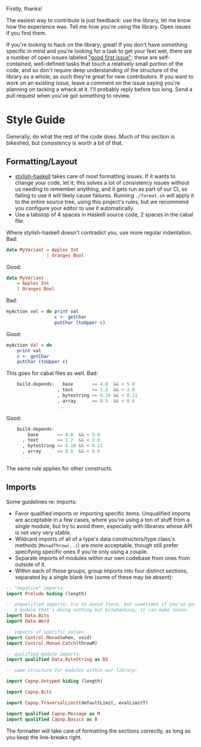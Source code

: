 Firstly, thanks!

The easiest way to contribute is just feedback: use the library, let me
know how the experience was. Tell me how you're using the library. Open
issues if you find them.

If you're looking to hack on the library, great! If you don't have
something specific in mind and you're looking for a task to get your
feet wet, there are a number of open issues labeled
["good first issue"](https://github.com/zenhack/haskell-capnp/issues?q=is%3Aopen+is%3Aissue+label%3A%22good+first+issue%22);
these are self-contained, well-defined tasks that touch a relatively
small portion of the code, and so don't require deep understanding of
the structure of the library as a whole; as such they're great for new
contributors. If you want to work on an existing issue, leave a comment
on the issue saying you're planning on tacking a whack at it.  I'll
probably reply before too long. Send a pull request when you've got
something to review.

# Style Guide

Generally, do what the rest of the code does. Much of this section is
bikeshed, but consistency is worth a bit of that.

## Formatting/Layout

* [stylish-haskell][1] takes care of most formatting issues. If it wants
  to change your code, let it; this solves a lot of consistency issues
  without us needing to remember anything, and it gets run as part of
  our CI, so failing to use it will likely cause failures. Running
  `./format.sh` will apply it to the entire source tree, using this
  project's rules, but we recommend you configure your editor to use it
  automatically.
* Use a tabstop of 4 spaces in Haskell source code, 2 spaces in the
  cabal file.

Where stylish-haskell doesn't contradict you, use more regular
indentation. Bad:

```haskell
data MyVariant = Apples Int
               | Oranges Bool
```

Good:

```haskell
data MyVariant
    = Apples Int
    | Oranges Bool
```

Bad:

```haskell
myAction val = do print val
                  c <- getChar
                  putChar (toUpper c)
```

Good:

```haskell
myAction Val = do
    print val
    c <- getChar
    putChar (toUpper c)
```

This goes for cabal files as well. Bad:

```haskell
    build-depends:   base       >= 4.8  && < 5.0
                   , text       >= 1.2  && < 2.0
                   , bytestring >= 0.10 && < 0.11
                   , array      >= 0.5  && < 0.6
                   ...
```

Good:

```haskell
    build-depends:
        base       >= 4.8  && < 5.0
      , text       >= 1.2  && < 2.0
      , bytestring >= 0.10 && < 0.11
      , array      >= 0.5  && < 0.6
      ...
```

The same rule applies for other constructs.

## Imports

Some guidelines re: imports:

* Favor qualified imports or importing specific items. Unqualified
  imports are acceptable in a few cases, where you're using a ton of
  stuff from a single module, but try to avoid them, especially with
  libraries whose API is not very very stable.
* Wildcard imports of all of a type's data constructors/type class's
  methods (`MonadThrow(..)`) are more acceptable, though still prefer
  specifying specific ones if you're only using a couple.
* Separate imports of modules within our own codebase from ones from
  outside of it.
* Within each of those groups, group imports into four distinct
  sections, separated by a single blank line (some of these may be
  absent):

```haskell
-- "negative" imports:
import Prelude hiding (length)

-- unqualified imports; try to avoid these, but sometimes if you've got
-- a module that's doing nothing but bitwhacking, it can make sense:
import Data.Bits
import Data.Word

-- imports of specific values
import Control.Monad(when, void)
import Control.Monad.Catch(throwM)

-- qualified module imports:
import qualified Data.ByteString as BS

-- same structure for modules within our library:

import Capnp.Untyped hiding (length)

import Capnp.Bits

import Capnp.TraversalLimit(defaultLimit, evalLimitT)

import qualified Capnp.Message as M
import qualified Capnp.Basics as B
```

The formatter will take care of formatting the sections correctly, as
long as you keep the line-breaks right.

[1]: https://github.com/jaspervdj/stylish-haskell

